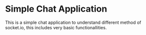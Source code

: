 # Simple Chat Application
This is a simple chat application to understand different method of socket.io, this includes very basic functionallities.
